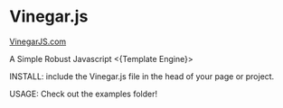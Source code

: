 Vinegar.js
==========

[VinegarJS.com](http://www.vinegarjs.com/)

A Simple Robust Javascript &lt;{Template Engine}>

INSTALL:
include the Vinegar.js file in the head of your page or project.

USAGE:
Check out the examples folder!
